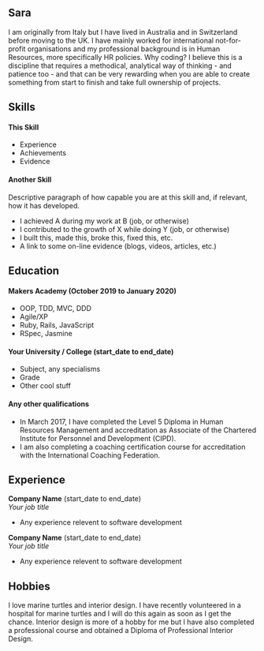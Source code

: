 ## Sara

I am originally from Italy but I have lived in Australia and in Switzerland before moving to the UK. 
I have mainly worked for international not-for-profit organisations and my professional background is in Human Resources, more specifically HR policies. 
Why coding? I believe this is a discipline that requires a methodical, analytical way of thinking - and patience too - and that can be very rewarding when you are able to create something from start to finish and take full ownership of projects. 

## Skills

#### This Skill

- Experience
- Achievements
- Evidence

#### Another Skill

Descriptive paragraph of how capable you are at this skill and, if relevant, how it has developed.

- I achieved A during my work at B (job, or otherwise)
- I contributed to the growth of X while doing Y (job, or otherwise)
- I built this, made this, broke this, fixed this, etc.
- A link to some on-line evidence (blogs, videos, articles, etc.)

## Education

#### Makers Academy (October 2019 to January 2020)

- OOP, TDD, MVC, DDD
- Agile/XP
- Ruby, Rails, JavaScript
- RSpec, Jasmine

#### Your University / College (start_date to end_date)

- Subject, any specialisms
- Grade
- Other cool stuff

#### Any other qualifications

- In March 2017, I have completed the Level 5 Diploma in Human Resources Management and accreditation as Associate of the Chartered Institute for Personnel and Development (CIPD).
-	I am also completing a coaching certification course for accreditation with the International Coaching Federation.

## Experience

**Company Name** (start_date to end_date)    
*Your job title*  
- Any experience relevent to software development

**Company Name** (start_date to end_date)   
*Your job title*  
- Any experience relevent to software development

## Hobbies

I love marine turtles and interior design. I have recently volunteered in a hospital for marine turtles and I will do this again as soon as I get the chance. Interior design is more of a hobby for me but I have also completed a professional course and obtained a Diploma of Professional Interior Design.
